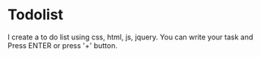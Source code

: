 # Todolist
I create a to do list using css, html, js, jquery.
You can write your task and Press ENTER or press '+' button.
